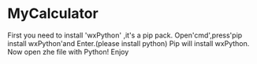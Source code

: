 # MyCalculator

First you need to install 'wxPython' ,it's a pip pack.
Open'cmd',press'pip install wxPython'and Enter.(please install python)
Pip will install wxPython.
Now open zhe file with Python!
Enjoy
